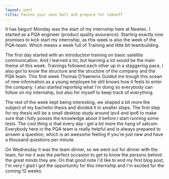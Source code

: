 ```yaml
---
layout: post
title: Fasten your seat belt and prepare for takeoff
---
```


It has begun! Monday was the start of my internship here at Newtec. I started as a PQA engineer (product quality assurance). Starting exactly now promises to kick start my internship, as this week is also the week of the PQA-team. Which means a week full of Training and little bit teambuilding.

The first day started with an introduction training on basic satellite communication. And I learned a lot, but learning a lot would be the main theme of this week. Trainings followed each other up in a staggering pace, I also got to know the structure and the structure of the company and the PQA team. This first week Thomas D’haenens Guided me trough this ocean of new information as a young employee he still knows how it feels to enter the company. I also started reporting what I'm doing so everybody can follow on my internship, but also for myself to keep track of everything.

The rest of the week kept being interesting, we shaped a bit more the subject of my bachelor thesis and divided it in smaller steps. The first step for my thesis will be a small desktop study around ipv4 and ipv6 to make sure that i fully posses the knowledge about it before i start running some tests. The cool thing is that every day i get a bit more the hang of satcom. Everybody here in the PQA team is really helpful and is always prepared to answer a question, which is an awesome feeling if you're just new and have a thousand questions per minute.

On Wednesday it was the team dinner, so we went out for dinner with the team, for me it was the perfect occasion to get to know the persons behind the great minds they are. On that good note I'd like to end my first blog post, I'm very I glad I got the opportunity for this internship and I'm excited for the coming 12 weeks.